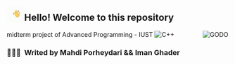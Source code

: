 <img alt="Yo" src="./hand.gif" width='40' align="left"/><h2>Hello! Welcome to this repository</h2>
<img alt="GODO" src="https://github.com/MahdiPorheydarii/midtermProject/blob/main/dog.gif" align="right" /> 

midterm project of Advanced Programming - IUST
![C++](https://img.shields.io/badge/-C%2B%2B-brightgreen)&nbsp;
### 👨🏻‍💻 &nbsp;Writed by Mahdi Porheydari && Iman Ghader
